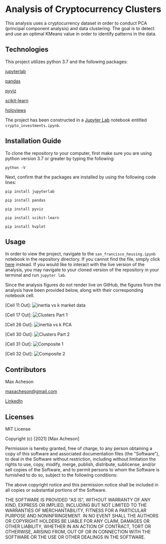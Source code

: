# Analysis of Cryptocurrency Clusters

This analysis uses a cryptocurrency dataset in order to conduct PCA (principal component analysis) and data clustering. The goal is to detect and use an optimal KMeans value in order to identify patterns in the data.

## Technologies

This project utilizes python 3.7 and the following packages:

[jupyterlab](https://jupyter.org/)

[pandas](https://pandas.pydata.org/)

[pyviz](https://pyviz.org/)

[scikit-learn](https://scikit-learn.org/stable/index.html)

[holoviews](http://holoviews.org/)

The project has been constructed in a [Jupyter Lab](https://jupyter.org/) notebook entitled `crypto_investments.ipynb`.

## Installation Guide

To clone the repository to your computer, first make sure you are using python version 3.7 or greater by typing the following:

`python -V`

Next, confirm that the packages are installed by using the following code lines:

`pip install jupyterlab`

`pip install pandas`

`pip install pyviz`

`pip install scikit-learn`

`pip install hvplot`

## Usage

In order to view the project, navigate to the `san_francisco_housing.ipynb` notebook in the repository directory. If you cannot find the file, simply click [here](https://github.com/MaxAcheson/module_10_challenge/blob/main/Starter_Code/crypto_investments.ipynb) instead. If you would like to interact with the live version of the analysis, you may navigate to your cloned version of the repository in your terminal and run `jupyter lab`.

Since the analysis figures do not render live on GitHub, the figures from the analysis have been provided below, along with their corresponding notebook cell.

[Cell 11 Out]:
![inertia vs k market data](https://github.com/MaxAcheson/module_10_challenge/blob/main/Images/Inertia%20vs.%20k%20values.png)

[Cell 17 Out]:
![Clusters Part 1](https://github.com/MaxAcheson/module_10_challenge/blob/main/Images/Clusters%2024%20hour%20and%207%20day.png)

[Cell 26 Out]:
![inertia vs k PCA](https://github.com/MaxAcheson/module_10_challenge/blob/main/Images/Inertia%20vs.%20k%20PCA.png)

[Cell 30 Out]:
![Clusters Part 2](https://github.com/MaxAcheson/module_10_challenge/blob/main/Images/Clusters%2024%20hour%20and%207%20day%20PCA.png)

[Cell 31 Out]:
![Composite 1](https://github.com/MaxAcheson/module_10_challenge/blob/main/Images/Composite%20Plots%20Elbow.png)

[Cell 32 Out]:
![Composite 2](https://github.com/MaxAcheson/module_10_challenge/blob/main/Images/Composite%20Plots%20Clusters.png)

## Contributors

Max Acheson

maxacheson@gmail.com

[LinkedIn](https://www.linkedin.com/in/max-acheson-75093a19a/)

## Licenses

MIT License

Copyright (c) [2021] [Max Acheson]

Permission is hereby granted, free of charge, to any person obtaining a copy of this software and associated documentation files (the "Software"), to deal in the Software without restriction, including without limitation the rights to use, copy, modify, merge, publish, distribute, sublicense, and/or sell copies of the Software, and to permit persons to whom the Software is furnished to do so, subject to the following conditions:

The above copyright notice and this permission notice shall be included in all copies or substantial portions of the Software.

THE SOFTWARE IS PROVIDED "AS IS", WITHOUT WARRANTY OF ANY KIND, EXPRESS OR IMPLIED, INCLUDING BUT NOT LIMITED TO THE WARRANTIES OF MERCHANTABILITY, FITNESS FOR A PARTICULAR PURPOSE AND NONINFRINGEMENT. IN NO EVENT SHALL THE AUTHORS OR COPYRIGHT HOLDERS BE LIABLE FOR ANY CLAIM, DAMAGES OR OTHER LIABILITY, WHETHER IN AN ACTION OF CONTRACT, TORT OR OTHERWISE, ARISING FROM, OUT OF OR IN CONNECTION WITH THE SOFTWARE OR THE USE OR OTHER DEALINGS IN THE SOFTWARE.
